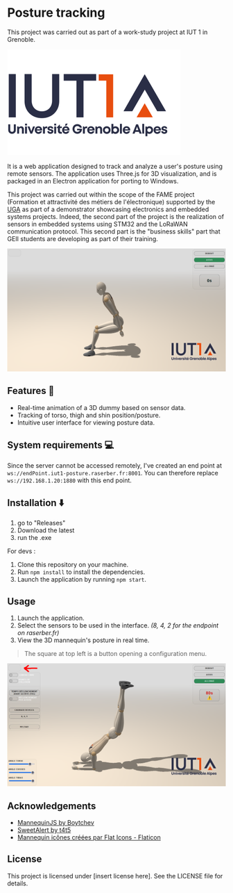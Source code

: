 # Posture tracking

This project was carried out as part of a work-study project at IUT 1 in Grenoble.

![iut1](public/img/IUT1.png)

It is a web application designed to track and analyze a user's posture using remote sensors. The application uses Three.js for 3D visualization, and is packaged in an Electron application for porting to Windows.

This project was carried out within the scope of the FAME project (Formation et attractivité des métiers de l'électronique) supported by the [UGA](https://www.univ-grenoble-alpes.fr/) as part of a demonstrator showcasing electronics and embedded systems projects. Indeed, the second part of the project is the realization of sensors in embedded systems using STM32 and the LoRaWAN communication protocol. This second part is the "business skills" part that GEII students are developing as part of their training.

![example image](readme_img/1.PNG)
## Features 🛫

- Real-time animation of a 3D dummy based on sensor data.
- Tracking of torso, thigh and shin position/posture.
- Intuitive user interface for viewing posture data.

## System requirements 💻

Since the server cannot be accessed remotely, I've created an end point at `ws://endPoint.iut1-posture.raserber.fr:8001`. You can therefore replace `ws://192.168.1.20:1880` with this end point.

## Installation ⬇️

1. go to "Releases"
2. Download the latest
3. run the .exe

For devs :
1. Clone this repository on your machine.
3. Run `npm install` to install the dependencies.
4. Launch the application by running `npm start`.

## Usage

1. Launch the application.
3. Select the sensors to be used in the interface. *(8, 4, 2 for the endpoint on raserber.fr)*
4. View the 3D mannequin's posture in real time.

> The square at top left is a button opening a configuration menu.

![example image](readme_img/2.PNG)
## Acknowledgements

- [MannequinJS by Boytchev](https://github.com/boytchev/mannequin.js)
- [SweetAlert by t4t5](https://github.com/t4t5/sweetalert)
- <a href="https://www.flaticon.com/fr/icones-gratuites/mannequin" title="mannequin icônes">Mannequin icônes créées par Flat Icons - Flaticon</a>
## License

This project is licensed under [insert license here]. See the LICENSE file for details.